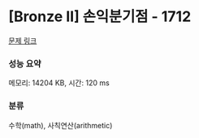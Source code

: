 # [Bronze II] 손익분기점 - 1712 

[문제 링크](https://www.acmicpc.net/problem/1712) 

### 성능 요약

메모리: 14204 KB, 시간: 120 ms

### 분류

수학(math), 사칙연산(arithmetic)

